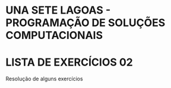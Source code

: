 # UNA SETE LAGOAS - PROGRAMAÇÃO DE SOLUÇÕES COMPUTACIONAIS

# LISTA DE EXERCÍCIOS 02

Resolução de alguns exercícios
